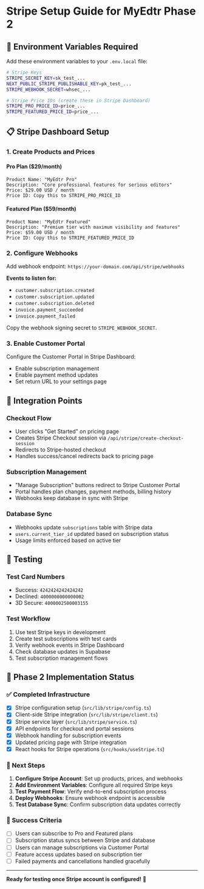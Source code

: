 # Stripe Setup Guide for MyEdtr Phase 2

## 🔧 Environment Variables Required

Add these environment variables to your `.env.local` file:

```bash
# Stripe Keys
STRIPE_SECRET_KEY=sk_test_...
NEXT_PUBLIC_STRIPE_PUBLISHABLE_KEY=pk_test_...
STRIPE_WEBHOOK_SECRET=whsec_...

# Stripe Price IDs (create these in Stripe Dashboard)
STRIPE_PRO_PRICE_ID=price_...
STRIPE_FEATURED_PRICE_ID=price_...
```

## 📋 Stripe Dashboard Setup

### 1. Create Products and Prices

#### Pro Plan ($29/month)
```
Product Name: "MyEdtr Pro"
Description: "Core professional features for serious editors"
Price: $29.00 USD / month
Price ID: Copy this to STRIPE_PRO_PRICE_ID
```

#### Featured Plan ($59/month)  
```
Product Name: "MyEdtr Featured"
Description: "Premium tier with maximum visibility and features"
Price: $59.00 USD / month
Price ID: Copy this to STRIPE_FEATURED_PRICE_ID
```

### 2. Configure Webhooks

Add webhook endpoint: `https://your-domain.com/api/stripe/webhooks`

**Events to listen for:**
- `customer.subscription.created`
- `customer.subscription.updated`
- `customer.subscription.deleted`
- `invoice.payment_succeeded`
- `invoice.payment_failed`

Copy the webhook signing secret to `STRIPE_WEBHOOK_SECRET`.

### 3. Enable Customer Portal

Configure the Customer Portal in Stripe Dashboard:
- Enable subscription management
- Enable payment method updates
- Set return URL to your settings page

## 🔗 Integration Points

### Checkout Flow
- User clicks "Get Started" on pricing page
- Creates Stripe Checkout session via `/api/stripe/create-checkout-session`
- Redirects to Stripe-hosted checkout
- Handles success/cancel redirects back to pricing page

### Subscription Management
- "Manage Subscription" buttons redirect to Stripe Customer Portal
- Portal handles plan changes, payment methods, billing history
- Webhooks keep database in sync with Stripe

### Database Sync
- Webhooks update `subscriptions` table with Stripe data
- `users.current_tier_id` updated based on subscription status
- Usage limits enforced based on active tier

## 🧪 Testing

### Test Card Numbers
- Success: `4242424242424242`
- Declined: `4000000000000002`
- 3D Secure: `4000002500003155`

### Test Workflow
1. Use test Stripe keys in development
2. Create test subscriptions with test cards
3. Verify webhook events in Stripe Dashboard
4. Check database updates in Supabase
5. Test subscription management flows

## 🚀 Phase 2 Implementation Status

### ✅ Completed Infrastructure
- [x] Stripe configuration setup (`src/lib/stripe/config.ts`)
- [x] Client-side Stripe integration (`src/lib/stripe/client.ts`)
- [x] Stripe service layer (`src/lib/stripe/service.ts`)
- [x] API endpoints for checkout and portal sessions
- [x] Webhook handling for subscription events
- [x] Updated pricing page with Stripe integration
- [x] React hooks for Stripe operations (`src/hooks/useStripe.ts`)

### 🔄 Next Steps
1. **Configure Stripe Account**: Set up products, prices, and webhooks
2. **Add Environment Variables**: Configure all required Stripe keys
3. **Test Payment Flow**: Verify end-to-end subscription process
4. **Deploy Webhooks**: Ensure webhook endpoint is accessible
5. **Test Database Sync**: Confirm subscription data updates correctly

### 🎯 Success Criteria
- [ ] Users can subscribe to Pro and Featured plans
- [ ] Subscription status syncs between Stripe and database
- [ ] Users can manage subscriptions via Customer Portal
- [ ] Feature access updates based on subscription tier
- [ ] Failed payments and cancellations handled gracefully

---

**Ready for testing once Stripe account is configured!** 🚀 